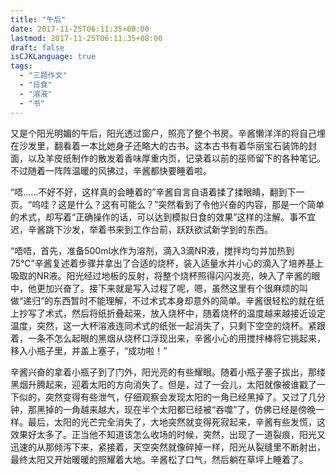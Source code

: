 ```yaml
---
title: "午后"
date: 2017-11-25T06:11:35+08:00
lastmod: 2017-11-25T06:11:35+08:00
draft: false
isCJKLanguage: true
tags:
  - "三题作文"
  - "日食"
  - "溶液"
  - "书"
---
```


又是个阳光明媚的午后，阳光透过窗户，照亮了整个书房。辛酱懒洋洋的将自己埋在沙发里，翻看着一本比她身子还略大的古书。这本古书有着华丽宝石装饰的封面，以及羊皮纸制作的散发着香味厚重内页，记录着以前的巫师留下的各种笔记。不过随着一阵阵温暖的风拂过，辛酱都快要睡着啦。

“唔……不好不好，这样真的会睡着的”辛酱自言自语着揉了揉眼睛，翻到下一页。“呜哇？这是什么？这有可能么？”突然看到了令他兴奋的内容，那是一个简单的术式，却写着“正确操作的话，可以达到模拟日食的效果”这样的注解。事不宜迟，辛酱跳下沙发，举着书来到工作台前，跃跃欲试新学到的东西。

“唔唔，首先，准备500ml水作为溶剂，滴入3滴NR液，搅拌均匀并加热到75℃”辛酱复述着步骤并拿出了合适的烧杯，装入适量水并小心的滴入了培养基上吸取的NR液。阳光经过地板的反射，将整个烧杯照得闪闪发亮，映入了辛酱的眼中，他更加兴奋了。接下来就是写入过程了呢，嗯，虽然这里有个很麻烦的叫做“递归”的东西暂时不能理解，不过术式本身却意外的简单。辛酱很轻松的就在纸上抄写了术式，然后将纸折叠起来，放入烧杯中，随着烧杯的温度越来越接近设定温度，突然，这一大杯溶液连同术式的纸张一起消失了，只剩下空空的烧杯。紧跟着，一条不怎么起眼的黑烟从烧杯口浮现出来，辛酱小心的用搅拌棒将它挑起来，移入小瓶子里，并盖上塞子，“成功啦！”

辛酱兴奋的拿着小瓶子到了门外，阳光亮的有些耀眼。随着小瓶子塞子拔出，那缕黑烟升腾起来，迎着太阳的方向消失了。但是，过了一会儿，太阳就像被谁戳了一下似的，突然变得有些泄气，仔细观察会发现太阳的一角已经黑掉了。又过了几分钟，那黑掉的一角越来越大，现在半个太阳都已经被“吞噬”了，仿佛已经是傍晚一样。最后，太阳的光芒完全消失了，大地突然就变得死寂起来，辛酱有些发慌，这效果好太多了。正当他不知道该怎么收场的时候，突然，出现了一道裂痕，阳光又迅速的从那倾泻下来，紧接着，天空突然就像碎掉一样，阳光从裂缝里不断射出，最终太阳又开始暖暖的照耀着大地。辛酱松了口气，然后躺在草坪上睡着了。